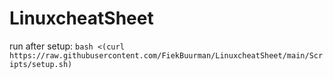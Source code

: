 # LinuxcheatSheet

run after setup:
`bash <(curl https://raw.githubusercontent.com/FiekBuurman/LinuxcheatSheet/main/Scripts/setup.sh)`
